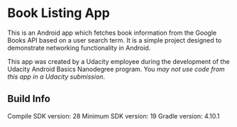 # Book Listing App

This is an Android app which fetches book information from the Google Books API based on a user search term.  It is a simple project designed to demonstrate networking functionality in Android.

This app was created by a Udacity employee during the development of the Udacity Android Basics Nanodegree program.  You *may not use code from this app in a Udacity submission*.

## Build Info

Compile SDK version: 28
Minimum SDK version: 19
Gradle version: 4.10.1